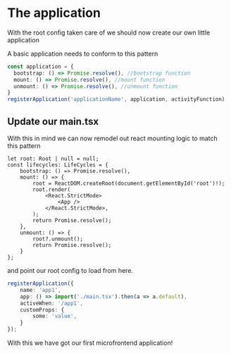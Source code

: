 # The application

With the root config taken care of we should now create our own little application

A basic application needs to conform to this pattern

```typescript
const application = {
  bootstrap: () => Promise.resolve(), //bootstrap function
  mount: () => Promise.resolve(), //mount function
  unmount: () => Promise.resolve(), //unmount function
}
registerApplication('applicationName', application, activityFunction)
```

## Update our main.tsx

With this in mind we can now remodel out react mounting logic to match this pattern

```tsx
let root: Root | null = null;
const lifecycles: LifeCycles = {
    bootstrap: () => Promise.resolve(),
    mount: () => {
        root = ReactDOM.createRoot(document.getElementById('root')!);
        root.render(
            <React.StrictMode>
                <App />
            </React.StrictMode>,
        );
        return Promise.resolve();
    },
    unmount: () => {
        root?.unmount();
        return Promise.resolve();
    }
};
```

and point our root config to load from here.

```typescript
registerApplication({
    name: 'app1',
    app: () => import('./main.tsx').then(a => a.default),
    activeWhen: '/app1',
    customProps: {
        some: 'value',
    }
});
```

With this we have got our first microfrontend application!
